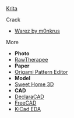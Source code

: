 
[Krita](https://krita.org/zh-cn/)

Crack
- [Warez by m0nkrus](https://w14.monkrus.ws/)

More
- **Photo**
- [RawTherapee](https://rawtherapee.com/)
- **Paper**
- [Origami Pattern Editor](https://mitani.cs.tsukuba.ac.jp/oripa/)
- **Model**
- [Sweet Home 3D](https://www.sweethome3d.com/)
- **CAD**
- [DeclaraCAD](https://declaracad.com/)
- [FreeCAD](https://www.freecad.org/?lang=zh_CN)
- [KiCad EDA](https://www.kicad.org/)